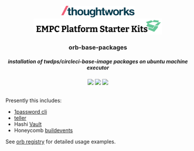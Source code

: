 <div align="center">
	<p>
		<img alt="Thoughtworks Logo" src="https://raw.githubusercontent.com/ThoughtWorks-DPS/static/master/thoughtworks_flamingo_wave.png?sanitize=true" width=200 />
    <br />
		<img alt="DPS Title" src="https://raw.githubusercontent.com/ThoughtWorks-DPS/static/master/EMPCPlatformStarterKitsImage.png" width=350/>
	</p>
  <h3>orb-base-packages</h3>
  <h5>installation of twdps/circleci-base-image packages on ubuntu machine executor</h5>
  <a href="https://app.circleci.com/pipelines/github/ThoughtWorks-DPS/orb-1password-connect"><img src="https://circleci.com/gh/ThoughtWorks-DPS/orb-1password-connect.svg?style=shield"></a> <a href="https://badges.circleci.com/orbs/twdps/onepassword.svg"><img src="https://badges.circleci.com/orbs/twdps/onepassword.svg"></a> <a href="https://opensource.org/licenses/MIT"><img src="https://img.shields.io/badge/license-MIT-blue.svg"></a>
</div>
<br />

Presently this includes:  
- [1password cli](https://app-updates.agilebits.com/product_history/CLI2)
- [teller](https://github.com/tellerops/teller)
- Hashi [Vault](https://developer.hashicorp.com/vault/install?ajs_aid=c30948a0-fd06-4c47-a0c5-aa487b178c5f&product_intent=vault)
- Honeycomb [buildevents](https://github.com/honeycombio/buildevents)

See [orb registry](https://circleci.com/developer/orbs/orb/twdps/onepassword) for detailed usage examples.